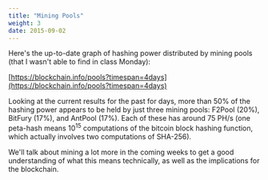 ```yaml
---
title: "Mining Pools"
weight: 3
date: 2015-09-02
---
```


Here's the up-to-date graph of hashing power distributed by mining pools
(that I wasn't able to find in class Monday):

[https://blockchain.info/pools?timespan=4days](https://blockchain.info/pools?timespan=4days)

Looking at the current results for the past for days, more than 50% of
the hashing power appears to be held by just three mining pools: F2Pool
(20%), BitFury (17%), and AntPool (17%).  Each of these has around 75
PH/s (one peta-hash means 10<sup>15</sup> computations of the bitcoin
block hashing function, which actually involves two computations of
SHA-256).  

We'll talk about mining a lot more in the coming weeks to get a good
understanding of what this means technically, as well as the
implications for the blockchain.

